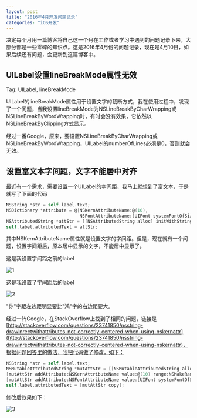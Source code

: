 ```yaml
---
layout: post
title: "2016年4月开发问题记录"
categories: "iOS开发"
---
```


决定每个月用一篇博客将自己这一个月在工作或者学习中遇到的问题记录下来，大部分都是一些零碎的知识点。这是2016年4月份的问题记录，现在是4月10日，如果后续还有问题，会更新到这篇博客中。

## UILabel设置lineBreakMode属性无效

Tag: UILabel, lineBreakMode

UILabel的lineBreakMode属性用于设置文字的截断方式，我在使用过程中，发现了一个问题，当我设置lineBreakMode为NSLineBreakByCharWrapping或NSLineBreakByWordWrapping时，有时会没有效果，它依然以NSLineBreakByClipping方式显示。

经过一番Google，原来，要设置NSLineBreakByCharWrapping或NSLineBreakByWordWrapping，UILabel的numberOfLines必须是0，否则就会无效。

## 设置富文本字间距，文字不能居中对齐

最近有一个需求，需要设置一个UILabel的字间距，我马上就想到了富文本，于是就写了下面的代码

```objectivec
NSString *str = self.label.text;
NSDictionary *attribute = @{NSKernAttributeName:@(10),
                            NSFontAttributeName:[UIFont systemFontOfSize:15]};
NSAttributedString *attStr = [[NSAttributedString alloc] initWithString:str attributes:attribute];
self.label.attributedText = attStr;
```

其中NSKernAttributeName属性就是设置文字的字间距。但是，现在就有一个问题，设置字间距后，原本居中显示的文字，不能居中显示了。

这是我设置字间距之前的label

![1](http://7xn88v.com1.z0.glb.clouddn.com/3cba47225e6b1a02cfad6885a67d83ed.png)

这是我设置了字间距后的label

![2](http://7xn88v.com1.z0.glb.clouddn.com/424954a63f3e38514b84ab7277269336.png)

"你"字距左边距明显要比"鸿"字的右边距要大。

经过一阵Google，在StackOverflow上找到了相同的问题，链接是[http://stackoverflow.com/questions/23741850/nsstring-drawinrectwithattributes-not-correctly-centered-when-using-nskernattr](http://stackoverflow.com/questions/23741850/nsstring-drawinrectwithattributes-not-correctly-centered-when-using-nskernattr)，根据问题回答里的做法，我把代码做了修改，如下：

```objectivec
NSString *str = self.label.text;
NSMutableAttributedString *mutAttStr = [[NSMutableAttributedString alloc] initWithString:str];
[mutAttStr addAttribute:NSKernAttributeName value:@(10) range:NSMakeRange(0, str.length - 1)];
[mutAttStr addAttribute:NSFontAttributeName value:[UIFont systemFontOfSize:15] range:NSMakeRange(0, str.length)];
self.label.attributedText = [mutAttStr copy];
```

修改后效果如下：

![3](http://7xn88v.com1.z0.glb.clouddn.com/35b1f58bf08aa3dc7b827edb1da01e80.png)
